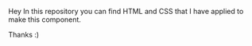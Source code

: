 Hey In this repository you can find HTML and CSS that I have applied to make this component.

Thanks :)
